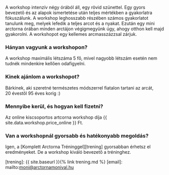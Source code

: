 A workshop intenzív négy órából áll, egy rövid szünettel. Egy
gyors bevezető és az alapok ismertetése után teljes mértékben a gyakorlatra fókuszálunk. A
workshop leghosszabb részében számos gyakorlatot tanulunk meg, melyek
lefedik a teljes arcot és a nyakat. Ezután egy mini arctorna órában
minden arctájon végigmegyünk úgy, ahogy otthon kell majd gyakorolni. A
workshopot egy kellemes arcmasszázzsal&nbsp;zárjuk.

### Hányan vagyunk a&nbsp;workshopon?

A workshop maximális létszáma 5 fő, mivel nagyobb létszám esetén nem
tudnék mindenkire kellően&nbsp;odafigyelni.

### Kinek ajánlom a&nbsp;workshopot?

Bárkinek, aki szeretné természetes módszerrel fiatalon tartani az
arcát, 20&nbsp;évestől <span class="u-NoWrap">95&nbsp;éves korig :)</span>

### Mennyibe kerül, és hogyan kell fizetni?

Az online kiscsoportos artcorna workshop díja {{
site.data.workshop.price_online }}&nbsp;Ft. 

### Van a workshopnál gyorsabb és hatékonyabb&nbsp;megoldás?

Igen, a [Komplett Arctorna Tréninggel][trening]
gyorsabban érhetsz el eredményeket. De a workshop kiváló bevezető
a tréninghez.


[trening]: {{ site.baseurl }}{% link trening.md %}
[email]: mailto:moni@arctornamonival.hu
